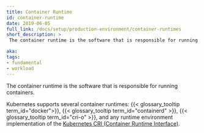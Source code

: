 ```yaml
---
title: Container Runtime
id: container-runtime
date: 2019-06-05
full_link: /docs/setup/production-environment/container-runtimes
short_description: >
 The container runtime is the software that is responsible for running containers.

aka:
tags:
- fundamental
- workload
---
```

 The container runtime is the software that is responsible for running containers.

<!--more-->

Kubernetes supports several container runtimes: {{< glossary_tooltip term_id="docker">}},
{{< glossary_tooltip term_id="containerd" >}}, {{< glossary_tooltip term_id="cri-o" >}},
and any runtime environment implementation of the [Kubernetes CRI (Container Runtime
Interface)](https://github.com/kubernetes/community/blob/master/contributors/devel/sig-node/container-runtime-interface.md).
